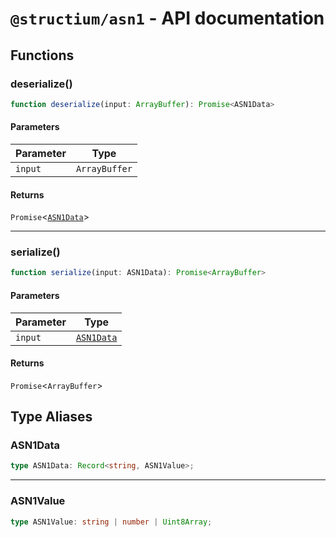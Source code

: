 # `@structium/asn1` - API documentation

## Functions

### deserialize()

```ts
function deserialize(input: ArrayBuffer): Promise<ASN1Data>
```

#### Parameters

| Parameter | Type |
| ------ | ------ |
| `input` | `ArrayBuffer` |

#### Returns

`Promise`\<[`ASN1Data`](#asn1data)\>

***

### serialize()

```ts
function serialize(input: ASN1Data): Promise<ArrayBuffer>
```

#### Parameters

| Parameter | Type |
| ------ | ------ |
| `input` | [`ASN1Data`](#asn1data) |

#### Returns

`Promise`\<`ArrayBuffer`\>

## Type Aliases

### ASN1Data

```ts
type ASN1Data: Record<string, ASN1Value>;
```

***

### ASN1Value

```ts
type ASN1Value: string | number | Uint8Array;
```

